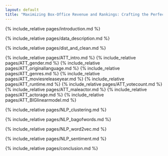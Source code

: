 ```yaml
---
layout: default
title: "Maximizing Box-Office Revenue and Rankings: Crafting the Perfect Movie Formula"
---
```



{% include_relative pages/introduction.md %}

{% include_relative pages/data_description.md %}

{% include_relative pages/dist_and_clean.md %}

{% include_relative pages/ATT_intro.md %}
{% include_relative pages/ATT_gender.md %}
{% include_relative pages/ATT_originallanguage.md %}
{% include_relative pages/ATT_genres.md %}
{% include_relative pages/ATT_moviesreleaseyear.md %}
{% include_relative pages/ATT_runtime.md %}
{% include_relative pages/ATT_votecount.md %}
{% include_relative pages/ATT_maleactor.md %}
{% include_relative pages/ATT_actorage.md %}
{% include_relative pages/ATT_BIGlinearmodel.md %}

{% include_relative pages/NLP_clustering.md %}


{% include_relative pages/NLP_bagofwords.md %}


{% include_relative pages/NLP_word2vec.md %}


{% include_relative pages/NLP_sentiment.md %}


{% include_relative pages/conclusion.md %}
